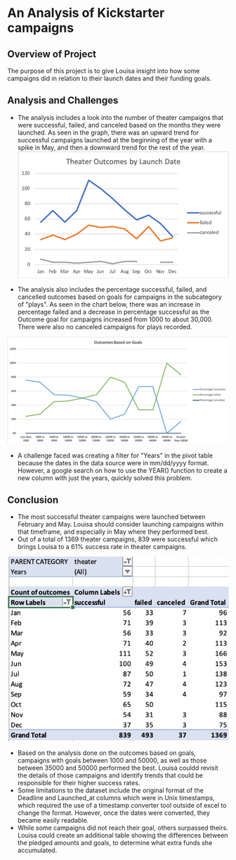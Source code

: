 # An Analysis of Kickstarter campaigns

## Overview of Project 
The purpose of this project is to give Louisa insight into how some campaigns did in relation to their launch dates and their funding goals. 

## Analysis and Challenges 
  - The analysis includes a look into the number of theater campaigns that were successful, failed, and canceled based on the months they were launched. As seen in the graph, there was an upward trend for successful campaigns launched at the beginning of the year with a spike in May, and then a downward trend for the rest of the year.
![Resources/Theater_Outcomes_vs_Launch](Resources/Theater_Outcomes_vs_Launch.png)

  - The analysis also includes the percentage successful, failed, and cancelled outcomes based on goals for campaigns in the subcategory of "plays". As seen in the chart below, there was an increase in percentage failed and a decrease in percentage successful as the Outcome goal for campaigns increased from 1000 to about 30,000. There were also no canceled campaigns for plays recorded. 

![Resources/Outcomes_vs_Goals.png](Resources/Outcomes_vs_Goals.png)

  - A challenge faced was creating a filter for "Years" in the pivot table because the dates in the data source were in mm/dd/yyyy format. However, a google search on how to use the YEAR() function to create a new column with just the years, quickly solved this problem. 
 

## Conclusion
  - The most successful theater campaigns were launched between February and May. Louisa should consider launching campaigns within that timeframe, and especially in May where they performed best. 
  - Out of a total of 1369 theater campaigns, 839 were successful which brings Louisa to a 61% success rate in theater campaigns. 
  
  ![Resources/pivot_table.png](Resources/pivot_table.png)
  
  - Based on the analysis done on the outcomes based on goals, campaigns with goals between 1000 and 50000, as well as those between 35000 and 50000 performed the best. Louisa couldd revisit the details of those campaigns and identify trends that could be responsible for their higher success rates.
  - Some limitations to the dataset include the original format of the Deadline and Launched_at columns which were in Unix timestamps, which required the use of a timestamp converter tool outside of excel to change the format. However, once the dates were converted, they became easily readable.
  - While some campaigns did not reach their goal, others surpassed theirs. Louisa could create an additional table showing the differences between the pledged amounts and goals, to determine what extra funds she accumulated. 
  



